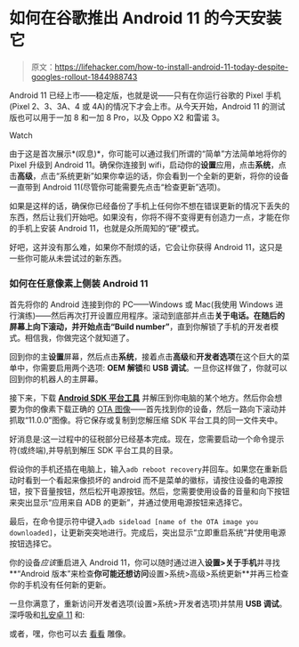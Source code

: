 # 如何在谷歌推出 Android 11 的今天安装它

> 原文：<https://lifehacker.com/how-to-install-android-11-today-despite-googles-rollout-1844988743>

Android 11 已经上市——稳定版，也就是说——只有在你运行谷歌的 Pixel 手机(Pixel 2、3、3A、4 或 4A)的情况下才会上市。从今天开始，Android 11 的测试版也可以用于一加 8 和一加 8 Pro，以及 Oppo X2 和雷诺 3。

Watch

由于这是首次展示*(叹息)*，你可能可以通过我们所谓的“简单”方法简单地将你的 Pixel 升级到 Android 11。确保你连接到 wifi，启动你的**设置**应用，点击**系统**，点击**高级**，点击“系统更新”如果你幸运的话，你会看到一个全新的更新，将你的设备一直带到 Android 11(尽管你可能需要先点击“检查更新”选项)。

如果是这样的话，确保你已经备份了手机上任何你不想在错误更新的情况下丢失的东西，然后让我们开始吧。如果没有，你将不得不变得更有创造力一点，才能在你的手机上安装 Android 11，也就是众所周知的“硬”模式。

好吧，这并没有那么难，如果你不耐烦的话，它会让你获得 Android 11，这只是一些你可能从未尝试过的新东西。

### 如何在任意像素上侧装 Android 11

首先将你的 Android 连接到你的 PC——Windows 或 Mac(我使用 Windows 进行演练)——然后再次打开设置应用程序。滚动到底部并点击**关于电话。**在随后的屏幕上向下滚动，并开始点击**“Build number”**，直到你解锁了手机的开发者模式。相信我，你做完这个就知道了。

回到你的主**设置**屏幕，然后点击**系统**，接着点击**高级**和**开发者选项**在这个巨大的菜单中，你需要启用两个选项: **OEM 解锁**和 **USB 调试**。一旦你这样做了，你就可以回到你的机器人的主屏幕。

接下来，下载 [**Android SDK 平台工具**](https://developer.android.com/studio/releases/platform-tools) 并解压到你电脑的某个地方。然后你会想要为你的像素下载正确的 [OTA 图像](https://developers.google.com/android/ota)——首先找到你的设备，然后一路向下滚动并抓取“11.0.0”图像。将它保存或复制到您解压缩 SDK 平台工具的同一文件夹中。

好消息是:这一过程中的征税部分已经基本完成。现在，您需要启动一个命令提示符(或终端),并导航到解压 SDK 平台工具的目录。

假设你的手机还插在电脑上，输入`adb reboot recovery`并回车。如果您在重新启动时看到一个看起来像损坏的 android 而不是菜单的徽标，请按住设备的电源按钮，按下音量按钮，然后松开电源按钮。然后，您需要使用设备的音量和向下按钮来突出显示“应用来自 ADB 的更新”，并通过使用电源按钮来选择它。

最后，在命令提示符中键入`adb sideload [name of the OTA image you downloaded]`，让更新突突地进行。完成后，突出显示“立即重启系统”并使用电源按钮选择它。

你的设备*应该*重启进入 Android 11，你可以随时通过进入**设置>关于手机**并寻找**“Android 版本”来检查**你可能还想访问**设置>系统>高级>系统更新**并再三检查你的手机没有任何新的更新。

一旦你满意了，重新访问开发者选项(设置>系统>开发者选项)并禁用 **USB 调试**。深呼吸和[扎安卓 11](https://lifehacker.com/the-13-best-new-features-of-android-11-1844019029) 和:

或者，嘿，你也可以去 [看看](https://www.android.com/android-11-ar-statue) 雕像。
